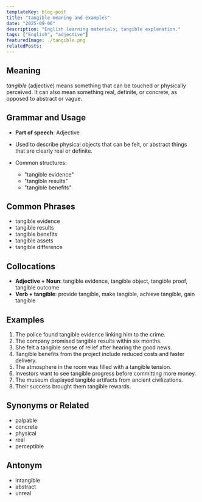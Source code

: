 ```yaml
---
templateKey: blog-post
title: "tangible meaning and examples"
date: "2025-09-06"
description: "English learning materials; tangible explanation."
tags: ["English", "adjective"]
featuredImage: ./tangible.png
relatedPosts:
---
```


## Meaning

_tangible_ (adjective) means something that can be touched or physically perceived. It can also mean something real, definite, or concrete, as opposed to abstract or vague.

## Grammar and Usage

- **Part of speech**: Adjective
- Used to describe physical objects that can be felt, or abstract things that are clearly real or definite.
- Common structures:

  - "tangible evidence"
  - "tangible results"
  - "tangible benefits"

## Common Phrases

- tangible evidence
- tangible results
- tangible benefits
- tangible assets
- tangible difference

## Collocations

- **Adjective + Noun**: tangible evidence, tangible object, tangible proof, tangible outcome
- **Verb + tangible**: provide tangible, make tangible, achieve tangible, gain tangible

## Examples

1. The police found tangible evidence linking him to the crime.
2. The company promised tangible results within six months.
3. She felt a tangible sense of relief after hearing the good news.
4. Tangible benefits from the project include reduced costs and faster delivery.
5. The atmosphere in the room was filled with a tangible tension.
6. Investors want to see tangible progress before committing more money.
7. The museum displayed tangible artifacts from ancient civilizations.
8. Their success brought them tangible rewards.

## Synonyms or Related

- palpable
- concrete
- physical
- real
- perceptible

## Antonym

- intangible
- abstract
- unreal
